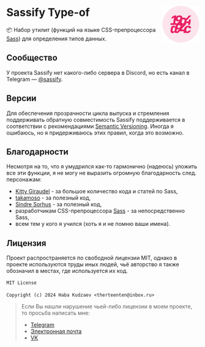 <img src="https://github.com/sassify/type-of/blob/main/.github/images/sassify_logo_round.png?raw=true" width="96" height="96" align="right" alt="Логотип проекта Sassify">Sassify Type-of
===

📦 Набор утилит (функций на языке CSS-препроцессора [Sass](https://github.com/sass)) для определения типов данных.

## Сообщество
У проекта Sassify нет какого-либо сервера в Discord, но есть канал в Telegram &mdash; [@sassify](https://t.me/sassify).

## Версии
Для обеспечения прозрачности цикла выпуска и стремления поддерживать обратную совместимость Sassify поддерживается в соответствии с рекомендациями [Semantic Versioning](https://semver.org/). Иногда я ошибаюсь, но я придерживаюсь этих правил, когда это возможно.

## Благодарности
Несмотря на то, что я умудрился как-то гармонично (надеюсь) уложить все эти функции, я не могу не выразить огромную благодарность след. персонажам:
- [Kitty Giraudel](https://github.com/KittyGiraudel) - за большое количество кода и статей по Sass,
- [takamoso](https://github.com/takamoso) - за полезный код,
- [Sindre Sorhus](https://github.com/sindresorhus) - за полезный код,
- разработчикам CSS-препроцессора [Sass](https://sass-lang.com/) - за непосредственно Sass,
- всем тем у кого я учился (хоть я и не помню ваши имена).

## Лицензия
Проект распространяется по свободной лицензии MIT, однако в проекте используются труды иных людей, чьё авторство я также обозначил в местах, где используется их код.

```
MIT License

Copyright (c) 2024 Haba Kudzaev <therteenten@inbox.ru>
```

> Если Вы нашли нарушение чьей-либо лицензии в моем проекте, то просьба написать мне:
> - [Telegram](https://t.me/therteenten)
> - [Электронная почта](mailto:therteenten@gmail.com?subject=Sassify)
> - [VK](https://vk.com/therteenten)
